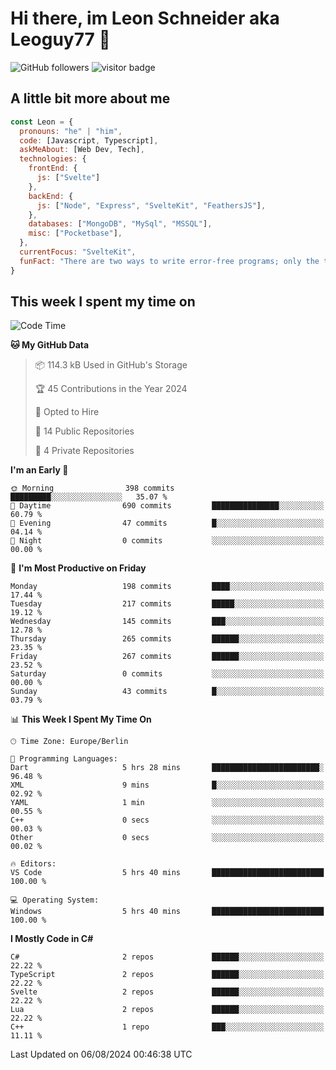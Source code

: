 # Hi there, im Leon Schneider aka Leoguy77 👋

![GitHub followers](https://img.shields.io/github/followers/leoguy77.svg?style=social&label=Followers) ![visitor badge](https://vbr.nathanchung.dev/badge?page_id=Leoguy77)

## A little bit more about me

```javascript
const Leon = {
  pronouns: "he" | "him",
  code: [Javascript, Typescript],
  askMeAbout: [Web Dev, Tech],
  technologies: {
    frontEnd: {
      js: ["Svelte"]
    },
    backEnd: {
      js: ["Node", "Express", "SvelteKit", "FeathersJS"],
    },
    databases: ["MongoDB", "MySql", "MSSQL"],
    misc: ["Pocketbase"],
  },
  currentFocus: "SvelteKit",
  funFact: "There are two ways to write error-free programs; only the third one works"
}
```

## This week I spent my time on

<!--START_SECTION:waka-->
![Code Time](http://img.shields.io/badge/Code%20Time-148%20hrs%2057%20mins-blue)

**🐱 My GitHub Data** 

> 📦 114.3 kB Used in GitHub's Storage 
 > 
> 🏆 45 Contributions in the Year 2024
 > 
> 💼 Opted to Hire
 > 
> 📜 14 Public Repositories 
 > 
> 🔑 4 Private Repositories 
 > 
**I'm an Early 🐤** 

```text
🌞 Morning                398 commits         █████████░░░░░░░░░░░░░░░░   35.07 % 
🌆 Daytime                690 commits         ███████████████░░░░░░░░░░   60.79 % 
🌃 Evening                47 commits          █░░░░░░░░░░░░░░░░░░░░░░░░   04.14 % 
🌙 Night                  0 commits           ░░░░░░░░░░░░░░░░░░░░░░░░░   00.00 % 
```
📅 **I'm Most Productive on Friday** 

```text
Monday                   198 commits         ████░░░░░░░░░░░░░░░░░░░░░   17.44 % 
Tuesday                  217 commits         █████░░░░░░░░░░░░░░░░░░░░   19.12 % 
Wednesday                145 commits         ███░░░░░░░░░░░░░░░░░░░░░░   12.78 % 
Thursday                 265 commits         ██████░░░░░░░░░░░░░░░░░░░   23.35 % 
Friday                   267 commits         ██████░░░░░░░░░░░░░░░░░░░   23.52 % 
Saturday                 0 commits           ░░░░░░░░░░░░░░░░░░░░░░░░░   00.00 % 
Sunday                   43 commits          █░░░░░░░░░░░░░░░░░░░░░░░░   03.79 % 
```


📊 **This Week I Spent My Time On** 

```text
🕑︎ Time Zone: Europe/Berlin

💬 Programming Languages: 
Dart                     5 hrs 28 mins       ████████████████████████░   96.48 % 
XML                      9 mins              █░░░░░░░░░░░░░░░░░░░░░░░░   02.92 % 
YAML                     1 min               ░░░░░░░░░░░░░░░░░░░░░░░░░   00.55 % 
C++                      0 secs              ░░░░░░░░░░░░░░░░░░░░░░░░░   00.03 % 
Other                    0 secs              ░░░░░░░░░░░░░░░░░░░░░░░░░   00.02 % 

🔥 Editors: 
VS Code                  5 hrs 40 mins       █████████████████████████   100.00 % 

💻 Operating System: 
Windows                  5 hrs 40 mins       █████████████████████████   100.00 % 
```

**I Mostly Code in C#** 

```text
C#                       2 repos             ██████░░░░░░░░░░░░░░░░░░░   22.22 % 
TypeScript               2 repos             ██████░░░░░░░░░░░░░░░░░░░   22.22 % 
Svelte                   2 repos             ██████░░░░░░░░░░░░░░░░░░░   22.22 % 
Lua                      2 repos             ██████░░░░░░░░░░░░░░░░░░░   22.22 % 
C++                      1 repo              ███░░░░░░░░░░░░░░░░░░░░░░   11.11 % 
```




 Last Updated on 06/08/2024 00:46:38 UTC
<!--END_SECTION:waka-->
